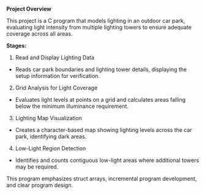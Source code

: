 **Project Overview**

This project is a C program that models lighting in an outdoor car park, evaluating light intensity from multiple lighting towers to ensure adequate coverage across all areas.

**Stages:**

1. Read and Display Lighting Data
  - Reads car park boundaries and lighting tower details, displaying the setup information for verification.

2. Grid Analysis for Light Coverage
  - Evaluates light levels at points on a grid and calculates areas falling below the minimum illuminance requirement.

3. Lighting Map Visualization
  - Creates a character-based map showing lighting levels across the car park, identifying dark areas.

4. Low-Light Region Detection
  - Identifies and counts contiguous low-light areas where additional towers may be required.

This program emphasizes struct arrays, incremental program development, and clear program design.
